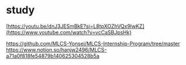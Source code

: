 # study
[https://youtu.be/dnJ3JESmBkE?si=L8tpXOZhVQx9lwKZ](https://www.youtube.com/watch?v=vcCaSBJpsHk)

https://github.com/MLCS-Yonsei/MLCS-Internship-Program/tree/master
https://www.notion.so/hanjw2496/MLCS-a71a0f818fe54879b140625304528b5a
